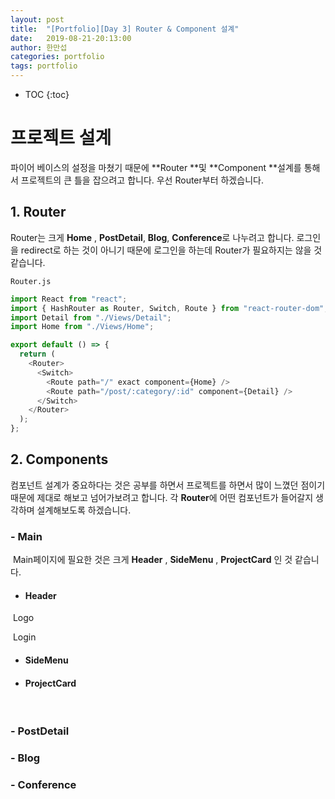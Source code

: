 ```yaml
---
layout: post
title:  "[Portfolio][Day 3] Router & Component 설계"
date:   2019-08-21-20:13:00
author: 한만섭
categories: portfolio
tags: portfolio
---
```










* TOC
{:toc}





# 프로젝트 설계

파이어 베이스의 설정을 마쳤기 때문에 **Router **및 **Component **설계를 통해서 프로젝트의 큰 틀을 잡으려고 합니다. 우선 Router부터 하겠습니다.  



## 1. Router 



Router는 크게 **Home** , **PostDetail**, **Blog**, **Conference**로 나누려고 합니다. 로그인을 redirect로 하는 것이 아니기 때문에 로그인을 하는데 Router가 필요하지는 않을 것 같습니다.  

`Router.js`

```js
import React from "react";
import { HashRouter as Router, Switch, Route } from "react-router-dom";
import Detail from "./Views/Detail";
import Home from "./Views/Home";

export default () => {
  return (
    <Router>
      <Switch>
        <Route path="/" exact component={Home} />
        <Route path="/post/:category/:id" component={Detail} />
      </Switch>
    </Router>
  );
};
```



## 2. Components

컴포넌트 설계가 중요하다는 것은 공부를 하면서 프로젝트를  하면서 많이 느꼈던 점이기 때문에 제대로 해보고 넘어가보려고 합니다.  각 **Router**에 어떤 컴포넌트가 들어갈지 생각하며 설계해보도록 하겠습니다.  

### - Main 

​	Main페이지에 필요한 것은 크게 **Header** , **SideMenu** , **ProjectCard** 인 것 같습니다.  

- #### Header 

​		Logo

​		Login

- #### SideMenu

- #### ProjectCard



​	

### - PostDetail



### - Blog





### - Conference





